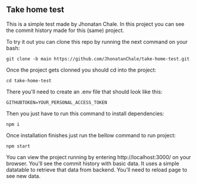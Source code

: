 ## Take home test

This is a simple test made by Jhonatan Chale.
In this project you can see the commit history made for this (same) project.

To try it out you can clone this repo by running the next command on your bash:

```
git clone -b main https://github.com/JhonatanChale/take-home-test.git
```

Once the project gets clonned you should cd into the project:

```
cd take-home-test
```

There you'll need to create an .env file that should look like this:
```
GITHUBTOKEN=YOUR_PERSONAL_ACCESS_TOKEN
```

Then you just have to run this command to install dependencies:
```
npm i
```

Once installation finishes just run the bellow command to run project:
```
npm start
```

You can view the project running by entering http://localhost:3000/ on your browser.
You'll see the commit history with basic data. It uses a simple datatable to retrieve that data from backend. You'll need to reload page to see new data.

